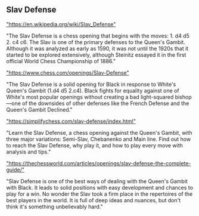 <h2>Slav Defense</h2>
<p><a href="https://en.wikipedia.org/wiki/Slav_Defense">"https://en.wikipedia.org/wiki/Slav_Defense"</a></p>

<p>"The Slav Defense is a chess opening that begins with the moves: 1. d4 d5 2. c4 c6. The Slav is one of the primary defenses to the Queen's Gambit. Although it was analyzed as early as 1590, it was not until the 1920s that it started to be explored extensively, although Steinitz essayed it in the first official World Chess Championship of 1886." </p>

<p><a href="https://www.chess.com/openings/Slav-Defense">"https://www.chess.com/openings/Slav-Defense"</a></p>

<p>"The Slav Defense is a solid opening for Black in response to White's Queen's Gambit (1.d4 d5 2.c4). Black fights for equality against one of White's most popular openings without creating a bad light-squared bishop—one of the downsides of other defenses like the French Defense and the Queen's Gambit Declined." </p>

<p><a href="https://simplifychess.com/slav-defense/index.html">"https://simplifychess.com/slav-defense/index.html"</a></p>

<p>"Learn the Slav Defense, a chess opening against the Queen's Gambit, with three major variations: Semi-Slav, Chebanenko and Main line. Find out how to reach the Slav Defense, why play it, and how to play every move with analysis and tips." </p>

<p><a href="https://thechessworld.com/articles/openings/slav-defense-the-complete-guide/">"https://thechessworld.com/articles/openings/slav-defense-the-complete-guide/"</a></p>

<p>"Slav Defense is one of the best ways of dealing with the Queen's Gambit with Black. It leads to solid positions with easy development and chances to play for a win. No wonder the Slav took a firm place in the repertoires of the best players in the world. It is full of deep ideas and nuances, but don't think it's something unbelievably hard." </p>

